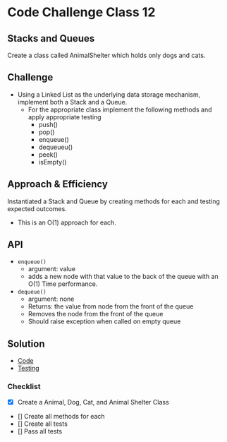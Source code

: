 # Code Challenge Class 12

## Stacks and Queues

Create a class called AnimalShelter which holds only dogs and cats.

## Challenge

- Using a Linked List as the underlying data storage mechanism, implement both a Stack and a Queue.
  - For the appropriate class implement the following methods and apply appropriate testing
    - push()
    - pop()
    - enqueue()
    - dequeueu()
    - peek()
    - isEmpty()

## Approach & Efficiency

Instantiated a Stack and Queue by creating methods for each and testing expected outcomes.

- This is an O(1) approach for each.

## API


- `enqueue()`
  - argument: value
  - adds a new node with that value to the back of the queue with an O(1) Time performance.
- `dequeue()`
  - argument: none
  - Returns: the value from node from the front of the queue
  - Removes the node from the front of the queue
  - Should raise exception when called on empty queue


## Solution

- [Code](/javascript/401-code-challenges/stack-queue-animal-shelter/index.js)
- [Testing](/javascript/401-code-challenges/stack-queue-animal-shelter/__tests__/index.test.js)

### Checklist

- [x] Create a Animal, Dog, Cat, and Animal Shelter Class
- [] Create all methods for each
- [] Create all tests
- [] Pass all tests
